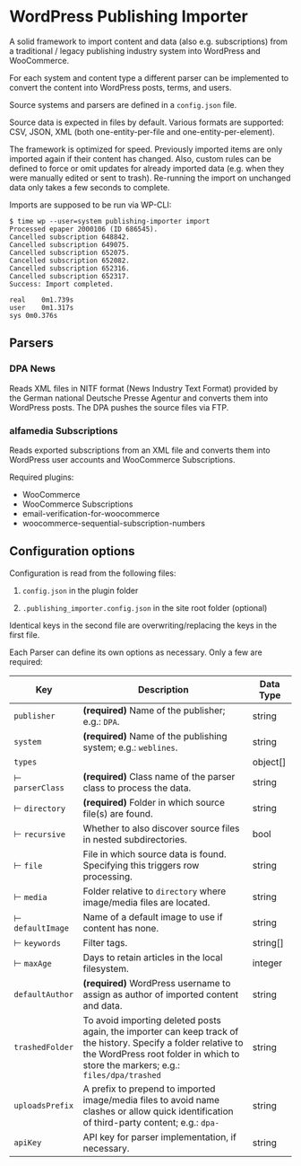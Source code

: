 # WordPress Publishing Importer

A solid framework to import content and data (also e.g. subscriptions) from a traditional / legacy publishing industry system into WordPress and WooCommerce.

For each system and content type a different parser can be implemented to convert the content into WordPress posts, terms, and users.

Source systems and parsers are defined in a `config.json` file.

Source data is expected in files by default. Various formats are supported: CSV, JSON, XML (both one-entity-per-file and one-entity-per-element).

The framework is optimized for speed. Previously imported items are only imported again if their content has changed. Also, custom rules can be defined to force or omit updates for already imported data (e.g. when they were manually edited or sent to trash). Re-running the import on unchanged data only takes a few seconds to complete.

Imports are supposed to be run via WP-CLI:

```console
$ time wp --user=system publishing-importer import
Processed epaper 2000106 (ID 686545).
Cancelled subscription 648842.
Cancelled subscription 649075.
Cancelled subscription 652075.
Cancelled subscription 652082.
Cancelled subscription 652316.
Cancelled subscription 652317.
Success: Import completed.

real	0m1.739s
user	0m1.317s
sys	0m0.376s
```


## Parsers

### DPA News

Reads XML files in NITF format (News Industry Text Format) provided by the German national Deutsche Presse Agentur and converts them into WordPress posts. The DPA pushes the source files via FTP.

### alfamedia Subscriptions

Reads exported subscriptions from an XML file and converts them into WordPress user accounts and WooCommerce Subscriptions.

Required plugins:
- WooCommerce
- WooCommerce Subscriptions
- email-verification-for-woocommerce
- woocommerce-sequential-subscription-numbers


## Configuration options

Configuration is read from the following files:

1. `config.json` in the plugin folder

2. `.publishing_importer.config.json` in the site root folder (optional)

Identical keys in the second file are overwriting/replacing the keys in the first file.

Each Parser can define its own options as necessary. Only a few are required:


Key                   |Description|Data Type
----------------------|---|---
`publisher`           |**(required)** Name of the publisher; e.g.: `DPA`.|string
`system`              |**(required)** Name of the publishing system; e.g.: `weblines`.|string
`types`               | |object[]
&#8866; `parserClass` |**(required)** Class name of the parser class to process the data.|string
&#8866; `directory`   |**(required)** Folder in which source file(s) are found.|string
&#8866; `recursive`   |Whether to also discover source files in nested subdirectories.|bool
&#8866; `file`        |File in which source data is found. Specifying this triggers row processing.|string
&#8866; `media`       |Folder relative to `directory` where image/media files are located.|string
&#8866; `defaultImage`|Name of a default image to use if content has none.|string
&#8866; `keywords`    |Filter tags.|string[]
&#8866; `maxAge`      |Days to retain articles in the local filesystem.|integer
`defaultAuthor`       |**(required)** WordPress username to assign as author of imported content and data.|string
`trashedFolder`       |To avoid importing deleted posts again, the importer can keep track of the history. Specify a folder relative to the WordPress root folder in which to store the markers; e.g.: `files/dpa/trashed`|string
`uploadsPrefix`       |A prefix to prepend to imported image/media files to avoid name clashes or allow quick identification of third-party content; e.g.: `dpa-`|string
`apiKey`              |API key for parser implementation, if necessary.|string

